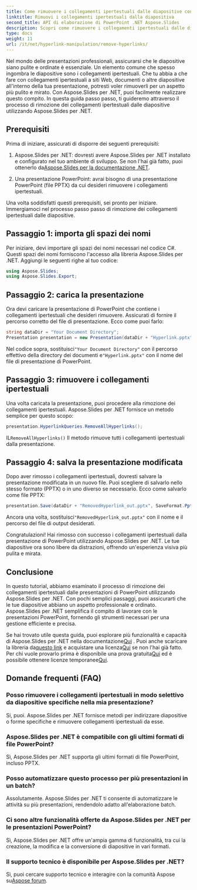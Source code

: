 ```yaml
---
title: Come rimuovere i collegamenti ipertestuali dalle diapositive con Aspose.Slides .NET
linktitle: Rimuovi i collegamenti ipertestuali dalla diapositiva
second_title: API di elaborazione di PowerPoint .NET Aspose.Slides
description: Scopri come rimuovere i collegamenti ipertestuali dalle diapositive di PowerPoint utilizzando Aspose.Slides per .NET. Crea presentazioni pulite e professionali.
type: docs
weight: 11
url: /it/net/hyperlink-manipulation/remove-hyperlinks/
---
```


Nel mondo delle presentazioni professionali, assicurarsi che le diapositive siano pulite e ordinate è essenziale. Un elemento comune che spesso ingombra le diapositive sono i collegamenti ipertestuali. Che tu abbia a che fare con collegamenti ipertestuali a siti Web, documenti o altre diapositive all'interno della tua presentazione, potresti voler rimuoverli per un aspetto più pulito e mirato. Con Aspose.Slides per .NET, puoi facilmente realizzare questo compito. In questa guida passo passo, ti guideremo attraverso il processo di rimozione dei collegamenti ipertestuali dalle diapositive utilizzando Aspose.Slides per .NET.

## Prerequisiti

Prima di iniziare, assicurati di disporre dei seguenti prerequisiti:

1.  Aspose.Slides per .NET: dovresti avere Aspose.Slides per .NET installato e configurato nel tuo ambiente di sviluppo. Se non l'hai già fatto, puoi ottenerlo da[Aspose.Slides per la documentazione .NET](https://reference.aspose.com/slides/net/).

2. Una presentazione PowerPoint: avrai bisogno di una presentazione PowerPoint (file PPTX) da cui desideri rimuovere i collegamenti ipertestuali.

Una volta soddisfatti questi prerequisiti, sei pronto per iniziare. Immergiamoci nel processo passo passo di rimozione dei collegamenti ipertestuali dalle diapositive.

## Passaggio 1: importa gli spazi dei nomi

Per iniziare, devi importare gli spazi dei nomi necessari nel codice C#. Questi spazi dei nomi forniscono l'accesso alla libreria Aspose.Slides per .NET. Aggiungi le seguenti righe al tuo codice:

```csharp
using Aspose.Slides;
using Aspose.Slides.Export;
```

## Passaggio 2: carica la presentazione

Ora devi caricare la presentazione di PowerPoint che contiene i collegamenti ipertestuali che desideri rimuovere. Assicurati di fornire il percorso corretto del file di presentazione. Ecco come puoi farlo:

```csharp
string dataDir = "Your Document Directory";
Presentation presentation = new Presentation(dataDir + "Hyperlink.pptx");
```

 Nel codice sopra, sostituisci`"Your Document Directory"` con il percorso effettivo della directory dei documenti e`"Hyperlink.pptx"` con il nome del file di presentazione di PowerPoint.

## Passaggio 3: rimuovere i collegamenti ipertestuali

Una volta caricata la presentazione, puoi procedere alla rimozione dei collegamenti ipertestuali. Aspose.Slides per .NET fornisce un metodo semplice per questo scopo:

```csharp
presentation.HyperlinkQueries.RemoveAllHyperlinks();
```

 IL`RemoveAllHyperlinks()` Il metodo rimuove tutti i collegamenti ipertestuali dalla presentazione.

## Passaggio 4: salva la presentazione modificata

Dopo aver rimosso i collegamenti ipertestuali, dovresti salvare la presentazione modificata in un nuovo file. Puoi scegliere di salvarlo nello stesso formato (PPTX) o in uno diverso se necessario. Ecco come salvarlo come file PPTX:

```csharp
presentation.Save(dataDir + "RemovedHyperlink_out.pptx", SaveFormat.Pptx);
```

 Ancora una volta, sostituisci`"RemovedHyperlink_out.pptx"` con il nome e il percorso del file di output desiderati.

Congratulazioni! Hai rimosso con successo i collegamenti ipertestuali dalla presentazione di PowerPoint utilizzando Aspose.Slides per .NET. Le tue diapositive ora sono libere da distrazioni, offrendo un'esperienza visiva più pulita e mirata.

## Conclusione

In questo tutorial, abbiamo esaminato il processo di rimozione dei collegamenti ipertestuali dalle presentazioni di PowerPoint utilizzando Aspose.Slides per .NET. Con pochi semplici passaggi, puoi assicurarti che le tue diapositive abbiano un aspetto professionale e ordinato. Aspose.Slides per .NET semplifica il compito di lavorare con le presentazioni PowerPoint, fornendo gli strumenti necessari per una gestione efficiente e precisa.

Se hai trovato utile questa guida, puoi esplorare più funzionalità e capacità di Aspose.Slides per .NET nella documentazione[Qui](https://reference.aspose.com/slides/net/) . Puoi anche scaricare la libreria da[questo link](https://releases.aspose.com/slides/net/) e acquistare una licenza[Qui](https://purchase.aspose.com/buy) se non l'hai già fatto. Per chi vuole provarlo prima è disponibile una prova gratuita[Qui](https://releases.aspose.com/) ed è possibile ottenere licenze temporanee[Qui](https://purchase.aspose.com/temporary-license/).

## Domande frequenti (FAQ)

### Posso rimuovere i collegamenti ipertestuali in modo selettivo da diapositive specifiche nella mia presentazione?
Si, puoi. Aspose.Slides per .NET fornisce metodi per indirizzare diapositive o forme specifiche e rimuovere collegamenti ipertestuali da esse.

### Aspose.Slides per .NET è compatibile con gli ultimi formati di file PowerPoint?
Sì, Aspose.Slides per .NET supporta gli ultimi formati di file PowerPoint, incluso PPTX.

### Posso automatizzare questo processo per più presentazioni in un batch?
Assolutamente. Aspose.Slides per .NET ti consente di automatizzare le attività su più presentazioni, rendendolo adatto all'elaborazione batch.

### Ci sono altre funzionalità offerte da Aspose.Slides per .NET per le presentazioni PowerPoint?
Sì, Aspose.Slides per .NET offre un'ampia gamma di funzionalità, tra cui la creazione, la modifica e la conversione di diapositive in vari formati.

### Il supporto tecnico è disponibile per Aspose.Slides per .NET?
 Sì, puoi cercare supporto tecnico e interagire con la comunità Aspose su[Aspose forum](https://forum.aspose.com/).